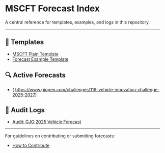 # MSCFT Forecast Index

A central reference for templates, examples, and logs in this repository.

---

## 📁 Templates
- [MSCFT Plain Template](https://github.com/captbullett65/MSCFT-/blob/main/templates)
- [Forecast Example Template]( https://github.com/captbullett65/MSCFT-/blob/main/examples ) 

## 🔍 Active Forecasts
- ( https://www.gjopen.com/challenges/119-vehicle-innovation-challenge-2025-2027)

## 🧾 Audit Logs
- [Audit: GJO 2025 Vehicle Forecast](logs/AuditLog_Vehicle2025.txt)

---

For guidelines on contributing or submitting forecasts:
- [How to Contribute](CONTRIBUTING.md)
